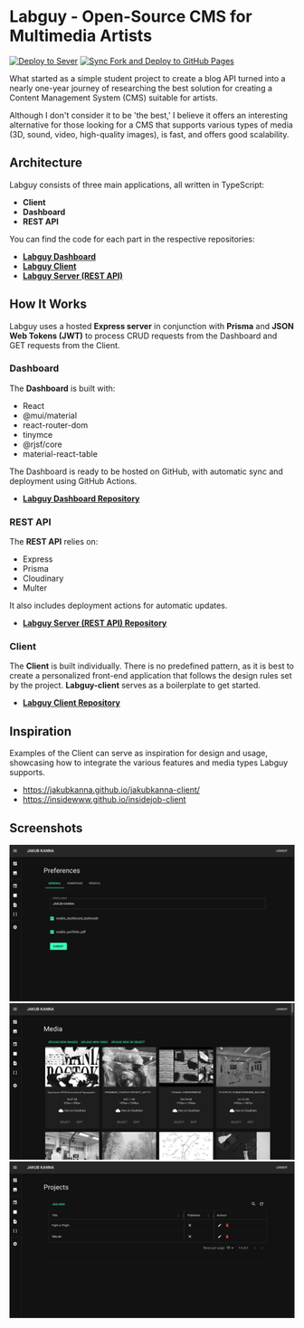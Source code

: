 # Labguy - Open-Source CMS for Multimedia Artists

[![Deploy to Sever](https://github.com/jakubkanna/labguy-server/actions/workflows/deploy.yml/badge.svg)](https://github.com/jakubkanna/labguy-server/actions/workflows/deploy.yml) [![Sync Fork and Deploy to GitHub Pages](https://github.com/jakubkanna/labguy-dashboard/actions/workflows/sync.yml/badge.svg)](https://github.com/jakubkanna/labguy-dashboard/actions/workflows/sync.yml)

What started as a simple student project to create a blog API turned into a nearly one-year journey of researching the best solution for creating a Content Management System (CMS) suitable for artists.

Although I don't consider it to be 'the best,' I believe it offers an interesting alternative for those looking for a CMS that supports various types of media (3D, sound, video, high-quality images), is fast, and offers good scalability.

## Architecture

Labguy consists of three main applications, all written in TypeScript:
- **Client**
- **Dashboard**
- **REST API**

You can find the code for each part in the respective repositories:

- [**Labguy Dashboard**](https://github.com/jakubkanna/labguy-dashboard.git)
- [**Labguy Client**](https://github.com/jakubkanna/labguy-client.git)
- [**Labguy Server (REST API)**](https://github.com/jakubkanna/labguy-server.git)

## How It Works

Labguy uses a hosted **Express server** in conjunction with **Prisma** and **JSON Web Tokens (JWT)** to process CRUD requests from the Dashboard and GET requests from the Client.

### Dashboard

The **Dashboard** is built with:
- React
- @mui/material
- react-router-dom
- tinymce
- @rjsf/core
- material-react-table

The Dashboard is ready to be hosted on GitHub, with automatic sync and deployment using GitHub Actions.

- [**Labguy Dashboard Repository**](https://github.com/jakubkanna/labguy-dashboard.git)

### REST API

The **REST API** relies on:
- Express
- Prisma
- Cloudinary
- Multer

It also includes deployment actions for automatic updates.

- [**Labguy Server (REST API) Repository**](https://github.com/jakubkanna/labguy-server.git)

### Client

The **Client** is built individually. There is no predefined pattern, as it is best to create a personalized front-end application that follows the design rules set by the project. **Labguy-client** serves as a boilerplate to get started.

- [**Labguy Client Repository**](https://github.com/jakubkanna/labguy-client.git)

## Inspiration

Examples of the Client can serve as inspiration for design and usage, showcasing how to integrate the various features and media types Labguy supports.

- https://jakubkanna.github.io/jakubkanna-client/
- https://insidewww.github.io/insidejob-client

## Screenshots

![Screenshot 1](assets/Screenshot%202024-12-29%20at%2018.34.58.png)
![Screenshot 2](assets/Screenshot%202024-12-29%20at%2018.35.30.png)
![Screenshot 3](assets/Screenshot%202024-12-29%20at%2018.35.47.png)
